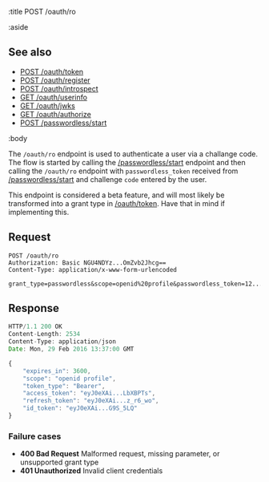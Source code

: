 :title POST /oauth/ro

:aside

## See also

* [POST /oauth/token](/oauth/token/)
* [POST /oauth/register](/oauth/register/)
* [POST /oauth/introspect](/oauth/introspect/)
* [GET /oauth/userinfo](/oauth/userinfo/)
* [GET /oauth/jwks](/oauth/jwks/)
* [GET /oauth/authorize](/oauth/authorize/)
* [POST /passwordless/start](/endpoints/POST/passwordless/start/)

:body

The `/oauth/ro` endpoint is used to authenticate a user via a challange code.
The flow is started by calling the [/passwordless/start](/endpoints/POST/passwordless/start/)
endpoint and then calling the `/oauth/ro` endpoint with `passwordless_token` received from
[/passwordless/start](/endpoints/POST/passwordless/start/) and challenge `code`
entered by the user.

This endpoint is considered a beta feature, and will most likely be transformed
into a grant type in [/oauth/token](/oauth/token/). Have that in mind if
implementing this.

## Request

```
POST /oauth/ro
Authorization: Basic NGU4NDYz...OmZvb2Jhcg==
Content-Type: application/x-www-form-urlencoded

grant_type=passwordless&scope=openid%20profile&passwordless_token=12...bd&code=123456
```

## Response

```js
HTTP/1.1 200 OK
Content-Length: 2534
Content-Type: application/json
Date: Mon, 29 Feb 2016 13:37:00 GMT

{
    "expires_in": 3600,
    "scope": "openid profile",
    "token_type": "Bearer",
    "access_token": "eyJ0eXAi...LbXBPTs",
    "refresh_token": "eyJ0eXAi...z_r6_wo",
    "id_token": "eyJ0eXAi...G9S_5LQ"
}
```

### Failure cases

* **400 Bad Request** <span class="faded">Malformed request, missing parameter, or unsupported grant type</span>
* **401 Unauthorized** <span class="faded">Invalid client credentials</span>
